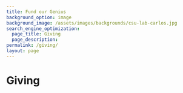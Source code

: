 ```yaml
---
title: Fund our Genius
background_option: image
background_image: /assets/images/backgrounds/csu-lab-carlos.jpg
search_engine_optimization:
  page_title: Giving
  page_description:
permalink: /giving/
layout: page
---
```


# Giving

<div class="cms-embed" data-cms-embed="CjxzY3JpcHQgc3JjPSJodHRwczovL2VtcG93ZXJlZGJ5LmNvbW11bml0eWZ1bmRlZC5jb20vY29sbGFib3JhdGUuanMiPjwvc2NyaXB0Pgo8ZGl2IGlkPSJlbXBvd2VyZWQtYnktY2YiIGRhdGEtdXNlcj0iMGFkNTAwODVhOTU5N2I2OTlkNDI0OGMyNWUzMzk0ODgiIGRhdGEtY29kZT0iWUNQVFhZIiBzdHlsZT0id2lkdGg6IDEwMCU7Ij48L2Rpdj4="><script src="https://empoweredby.communityfunded.com/collaborate.js"></script><div id="empowered-by-cf" data-user="0ad50085a9597b699d4248c25e339488" data-code="YCPTXY" style="width: 100%;"></div></div>

&nbsp;